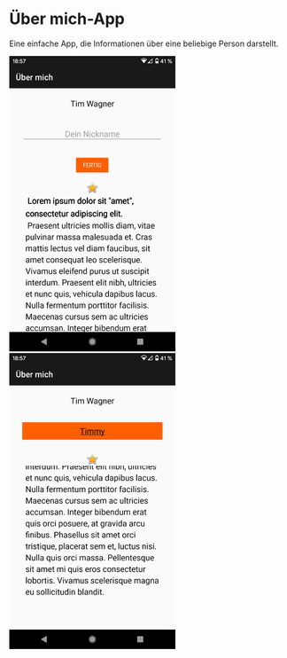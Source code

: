 # Über mich-App
<p>Eine einfache App, die Informationen über eine beliebige Person darstellt.</p>
<img src = "screenshot1.png" width="300px"></img>
<img src = "screenshot2.png" width="300px"></img>
